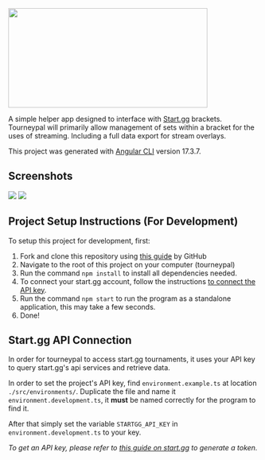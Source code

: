 <img width="400" height="200" src="https://github.com/user-attachments/assets/b40e5459-f5fb-4132-bbb9-1ac925d560b0">

A simple helper app designed to interface with [Start.gg](https://www.start.gg/) brackets. Tourneypal will primarily allow management of sets within a bracket for the uses of streaming. Including a full data export for stream overlays.

This project was generated with [Angular CLI](https://github.com/angular/angular-cli) version 17.3.7.

## Screenshots

<img src="https://github.com/user-attachments/assets/dd380b11-7386-4965-9046-96aa284bdcc4">
<img src="https://github.com/user-attachments/assets/22d64b38-bb44-4c55-b496-6b60d3a8a617">

## Project Setup Instructions (For Development)

To setup this project for development, first:
1. Fork and clone this repository using [this guide](https://docs.github.com/en/pull-requests/collaborating-with-pull-requests/working-with-forks/fork-a-repo) by GitHub
2. Navigate to the root of this project on your computer (tourneypal)
3. Run the command `npm install` to install all dependencies needed.
4. To connect your start.gg account, follow the instructions [to connect the API key](#startgg-api-connection). 
5. Run the command `npm start` to run the program as a standalone application, this may take a few seconds.
6. Done!

## Start.gg API Connection
In order for tourneypal to access start.gg tournaments, it uses your API key to query start.gg's api services and retrieve data.

In order to set the project's API key, find `environment.example.ts` at location `./src/environments/`. Duplicate the file and name it `environment.development.ts`, it **must** be named correctly for the program to find it.

After that simply set the variable `STARTGG_API_KEY` in `environment.development.ts` to your key. 

*To get an API key, please refer to [this guide on start.gg](https://developer.start.gg/docs/authentication/) to generate a token.*